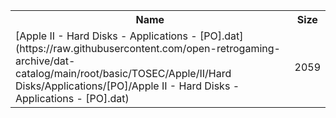 <table>
<tr><th>Name</th><th>Size</th></tr>
<tr><td>[Apple II - Hard Disks - Applications - [PO].dat](https://raw.githubusercontent.com/open-retrogaming-archive/dat-catalog/main/root/basic/TOSEC/Apple/II/Hard Disks/Applications/[PO]/Apple II - Hard Disks - Applications - [PO].dat)</td><td>2059</td></tr>
</table>

